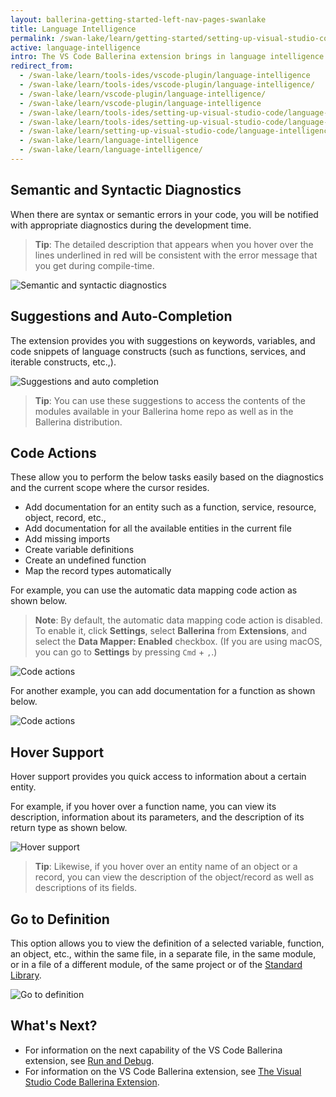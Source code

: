 ```yaml
---
layout: ballerina-getting-started-left-nav-pages-swanlake
title: Language Intelligence
permalink: /swan-lake/learn/getting-started/setting-up-visual-studio-code/language-intelligence/
active: language-intelligence
intro: The VS Code Ballerina extension brings in language intelligence to enhance the development experience and increase its efficiency. Language intelligence is built in to the extension via a Language Server implementation, which consists of the below language intelligence options.
redirect_from:
  - /swan-lake/learn/tools-ides/vscode-plugin/language-intelligence
  - /swan-lake/learn/tools-ides/vscode-plugin/language-intelligence/
  - /swan-lake/learn/vscode-plugin/language-intelligence/
  - /swan-lake/learn/vscode-plugin/language-intelligence
  - /swan-lake/learn/tools-ides/setting-up-visual-studio-code/language-intelligence
  - /swan-lake/learn/tools-ides/setting-up-visual-studio-code/language-intelligence/
  - /swan-lake/learn/setting-up-visual-studio-code/language-intelligence
  - /swan-lake/learn/language-intelligence
  - /swan-lake/learn/language-intelligence/
---
```


## Semantic and Syntactic Diagnostics

When there are syntax or semantic errors in your code, you will be notified with appropriate diagnostics during the development time. 

> **Tip**: The detailed description that appears when you hover over the lines underlined in red will be consistent with the error message that you get during compile-time.

![Semantic and syntactic diagnostics](/swan-lake/learn/images/semantic-and-syntactic.gif)

## Suggestions and Auto-Completion

The extension provides you with suggestions on keywords, variables, and code snippets of language constructs (such as functions, services, and iterable constructs, etc.,).

![Suggestions and auto completion](/swan-lake/learn/images/suggestions.gif)

> **Tip**: You can use these suggestions to access the contents of the modules available in your Ballerina home repo as well as in the Ballerina distribution.

## Code Actions

These allow you to perform the below tasks easily based on the diagnostics and the current scope where the cursor resides. 

- Add documentation for an entity such as a function, service, resource, object, record, etc.,
- Add documentation for all the available entities in the current file
- Add missing imports 
- Create variable definitions
- Create an undefined function
- Map the record types automatically

For example, you can use the automatic data mapping code action as shown below.
 > **Note**: By default, the automatic data mapping code action is disabled. To enable it, click **Settings**, select **Ballerina** from **Extensions**, and select the **Data Mapper: Enabled** checkbox. (If you are using macOS, you can go to **Settings** by pressing `Cmd` + `,`.)

 ![Code actions](/swan-lake/learn/images/data-mapper-code-action.gif)

For another example, you can add documentation for a function as shown below.

 ![Code actions](/swan-lake/learn/images/code-actions.gif)

## Hover Support

 Hover support provides you quick access to information about a certain entity. 
 
 For example, if you hover over a function name, you can view its description, information about its parameters, and the description of its return type as shown below.

  ![Hover support](/swan-lake/learn/images/hover-support.gif)
 
 > **Tip**: Likewise, if you hover over an entity name of an object or a record, you can view the description of the object/record as well as descriptions of its fields.

## Go to Definition

This option allows you to view the definition of a selected variable, function, an object, etc., within the same file, in a separate file, in the same module, or in a file of a different module, of the same project or of the [Standard Library](/learn/api-docs/ballerina/).

![Go to definition](/swan-lake/learn/images/go-to-definition-vscode.gif)

## What's Next?

 - For information on the next capability of the VS Code Ballerina extension, see [Run and Debug](/swan-lake/learn/vscode-plugin/run-and-debug).
 - For information on the VS Code Ballerina extension, see [The Visual Studio Code Ballerina Extension](/swan-lake/learn/vscode-plugin).
